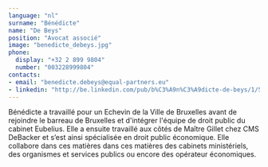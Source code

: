 ```yaml
---
language: "nl"
surname: "Bénédicte"
name: "De Beys"
position: "Avocat associé"
image: "benedicte_debeys.jpg"
phone:
  display: "+32 2 899 9804"
  number: "003228999804"
contacts:
- email: "benedicte.debeys@equal-partners.eu"
- linkedin: "http://be.linkedin.com/pub/b%C3%A9n%C3%A9dicte-de-beys/1/579/815/en"
---
```

Bénédicte a travaillé pour un Echevin de la Ville de Bruxelles avant de rejoindre le barreau de Bruxelles et d'intégrer l'équipe de droit public du cabinet Eubelius. Elle a ensuite travaillé aux côtés de Maître Gillet chez CMS DeBacker et s’est ainsi spécialisée en droit public économique. Elle collabore dans ces matières dans ces matières des cabinets ministériels, des organismes et services publics ou encore des opérateur économiques.
